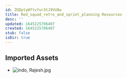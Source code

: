 ```yaml
---
id: ZGDptyWftvYur3tJ9VU8w
title: Red_squad_retro_and_sprint_planning Resources
desc: ''
updated: 1645225706407
created: 1645225706407
stub: false
isDir: true
---
```

## Imported Assets
- ![indo, Rajesh.jpg](/assets/indo,-rajesh.jpg)
